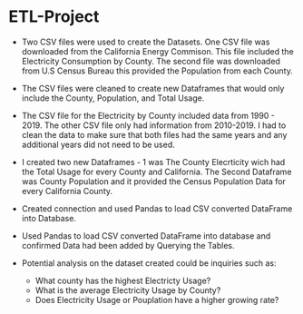 # ETL-Project

* Two CSV files were used to create the Datasets. One CSV file was downloaded from the California Energy Commison. This file included the Electricity Consumption by County. The second file was downloaded from U.S Census Bureau this provided the Population from each County.

* The CSV files were cleaned to create new Dataframes that would only include the County, Population, and Total Usage.
* The CSV file for the Electricity by County included data from 1990 - 2019. The other CSV file only had information from 2010-2019. I had to clean the data to make sure that both files had the same years and any additional years did not need to be used.
* I created two new Dataframes - 1   was The County Elecrticity wich had the Total Usage for every County and California. The Second Dataframe was County Population and it provided the Census Population Data for every California County. 
* Created connection and used Pandas to load CSV converted DataFrame into Database.
* Used Pandas to load CSV converted DataFrame into database and confirmed Data had been added by Querying the Tables.



* Potential analysis on the dataset created could be inquiries such as:

    *   What county has the highest Electricty Usage?
    *   What is the average Electricity Usage by County?
    *   Does Electricity Usage or Pouplation have a higher growing rate?
